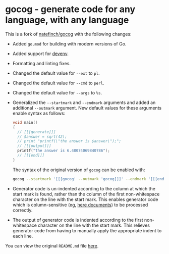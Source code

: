 # gocog - generate code for any language, with any language

This is a fork of [natefinch/gocog](https://github.com/natefinch/gocog) with the following changes:

* Added `go.mod` for building with modern versions of Go.

* Added support for [devenv](https://devenv.sh).

* Formatting and linting fixes.

* Changed the default value for `--ext` to `pl`.

* Changed the default value for `--cmd` to `perl`.

* Changed the default value for `--args` to `%s`.

* Generalized the `--startmark` and `--endmark` arguments and added an additional `--outmark` argument.
  New default values for these arguments enable syntax as follows:
  ```c
  void main()
  {
    // [[[generate]]]
    // $answer = sqrt(42);
    // print "printf(\"the answer is $answer\");";
    // [[[output]]]
    printf("the answer is 6.48074069840786");
    // [[[end]]]
  }
  ```
  The syntax of the original version of `gocog` can be enabled with:
  ```sh
  gocog --startmark '[[[gocog' --outmark 'gocog]]]' --endmark '[[[end]]]'
  ```

* Generator code is un-indented according to the column at which the start mark is found,
  rather than the column of the first non-whitespace character on the line with the start
  mark. This enables generator code which is column-sensitive (eg,
  [here documents](https://en.wikipedia.org/wiki/Here_document)) to be processed correctly.

* The output of generator code is indented according to the first non-whitespace character
  on the line with the start mark.  This relieves generator code from having to manually
  apply the appropriate indent to each line.

You can view the original `README.md` file [here](../README.md).